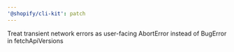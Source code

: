 ```yaml
---
'@shopify/cli-kit': patch
---
```


Treat transient network errors as user-facing AbortError instead of BugError in fetchApiVersions
